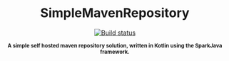 <h1 align="center">
    SimpleMavenRepository
</h1>

<p align="center">
    <a href="https://travis-ci.org/Puharesource/SimpleMavenRepository">
        <img src="https://travis-ci.org/Puharesource/SimpleMavenRepository.svg?branch=master"
             alt="Build status">
    </a>
</p>

<p align="center"><sup><strong>A simple self hosted maven repository solution, written in Kotlin using the SparkJava framework.</strong></sup></p>
